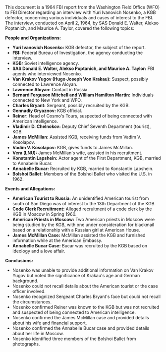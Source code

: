This document is a 1964 FBI report from the Washington Field Office (WFO) to FBI Director regarding an interview with Yuri Ivanovich Nosenko, a KGB defector, concerning various individuals and cases of interest to the FBI. The interview, conducted on April 2, 1964, by SAS Donald E. Walter, Alekso Poptanich, and Maurice A. Taylor, covered the following topics:

**People and Organizations:**

*   **Yuri Ivanovich Nosenko:** KGB defector, the subject of the report.
*   **FBI:** Federal Bureau of Investigation, the agency conducting the interview.
*   **KGB:** Soviet intelligence agency.
*   **SAS Donald E. Walter, Alekso Poptanich, and Maurice A. Taylor:** FBI agents who interviewed Nosenko.
*   **Van Krakov Yugov (Hugo Joseph Von Krakau):** Suspect, possibly connected to Lawrence Aloyan.
*   **Lawrence Aloyan:** Contact in Russia.
*   **Bernard Ferguson Mitchell and William Hamilton Martin:** Individuals connected to New York and WFO.
*   **Charles Bryant:** Sergeant, possibly recruited by the KGB.
*   **Gennadiy Gryaznov:** KGB official.
*   **Reiner:** Head of Cosmo's Tours, suspected of being connected with American intelligence.
*   **Vladimir D. Chelnokov:** Deputy Chief Seventh Department (tourist), KGB.
*   **James McMillan:** Assisted KGB, receiving funds from Vadim V. Kosolapov.
*   **Vadim V. Kosolapov:** KGB, gives funds to James McMillan.
*   **Vera (LNU):** James McMillan's wife, assisted in his recruitment.
*   **Konstantin Lapshein:** Actor agent of the First Department, KGB, married to Annabelle Bucar.
*   **Annabelle Bucar:** Recruited by KGB, married to Konstantin Lapshein.
*   **Bolshoi Ballet:** Members of the Bolshoi Ballet who visited the U.S. in 1962.

**Events and Allegations:**

*   **American Tourist to Russia:** An unidentified American tourist from south of San Diego was of interest to the 13th Department of the KGB.
*   **Code Clerk Recruitment:** Alleged recruitment of a code clerk by the KGB in Moscow in Spring 1960.
*   **American Priests in Moscow:** Two American priests in Moscow were being studied by the KGB, with one under consideration for blackmail based on a relationship with a Russian girl at American House.
*   **James McMillan Case:** McMillan assisted the KGB and furnished information while at the American Embassy.
*   **Annabelle Bucar Case:** Bucar was recruited by the KGB based on ideology and a love affair.

**Conclusions:**

*   Nosenko was unable to provide additional information on Van Krakov Yugov but noted the significance of Krakau's age and German background.
*   Nosenko could not recall details about the American tourist or the case officer involved.
*   Nosenko recognized Sergeant Charles Bryant's face but could not recall the circumstances.
*   Nosenko confirmed Reiner was known to the KGB but was not recruited and suspected of being connected to American intelligence.
*   Nosenko confirmed the James McMillan case and provided details about his wife and financial support.
*   Nosenko confirmed the Annabelle Bucar case and provided details about her life in Moscow.
*   Nosenko identified three members of the Bolshoi Ballet from photographs.
